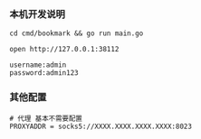 ### 本机开发说明

```shell
cd cmd/bookmark && go run main.go

open http://127.0.0.1:38112

username:admin
password:admin123

```


### 其他配置

```shell
# 代理 基本不需要配置
PROXYADDR = socks5://XXXX.XXXX.XXXX.XXXX:8023
```

